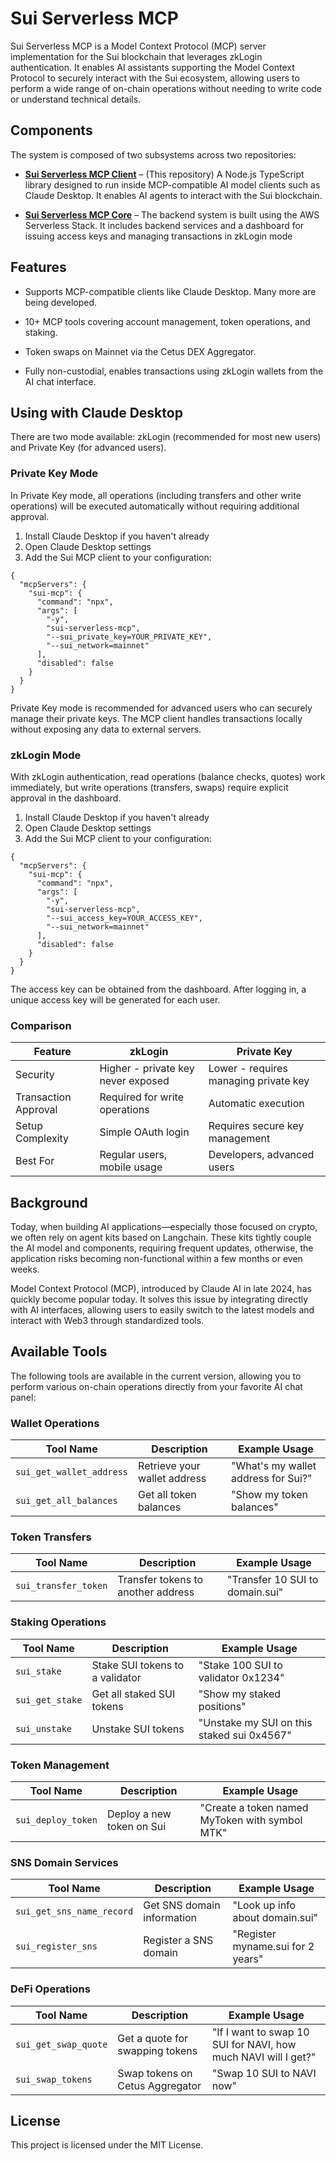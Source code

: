 # Sui Serverless MCP
  
Sui Serverless MCP is a Model Context Protocol (MCP) server implementation for the Sui blockchain that leverages zkLogin authentication. It enables AI assistants supporting the Model Context Protocol to securely interact with the Sui ecosystem, allowing users to perform a wide range of on-chain operations without needing to write code or understand technical details.

## Components

The system is composed of two subsystems across two repositories:

- **[Sui Serverless MCP Client](https://github.com/tamago-labs/sui-mcp-client)** – (This repository)
A Node.js TypeScript library designed to run inside MCP-compatible AI model clients such as Claude Desktop. It enables AI agents to interact with the Sui blockchain.

- **[Sui Serverless MCP Core](https://github.com/tamago-labs/sui-serverless-mcp)** – The backend system is built using the AWS Serverless Stack. It includes backend services and a dashboard for issuing access keys and managing transactions in zkLogin mode

## Features

- Supports MCP-compatible clients like Claude Desktop. Many more are being developed.

- 10+ MCP tools covering account management, token operations, and staking.

- Token swaps on Mainnet via the Cetus DEX Aggregator.

- Fully non-custodial, enables transactions using zkLogin wallets from the AI chat interface.

## Using with Claude Desktop

There are two mode available: zkLogin (recommended for most new users) and Private Key (for advanced users).

### Private Key Mode ###

In Private Key mode, all operations (including transfers and other write operations) will be executed automatically without requiring additional approval.

1. Install Claude Desktop if you haven't already
2. Open Claude Desktop settings
3. Add the Sui MCP client to your configuration:

```
{
  "mcpServers": {
    "sui-mcp": {
      "command": "npx",
      "args": [
        "-y",
        "sui-serverless-mcp",
        "--sui_private_key=YOUR_PRIVATE_KEY", 
        "--sui_network=mainnet"
      ],
      "disabled": false
    }
  }
}
```

Private Key mode is recommended for advanced users who can securely manage their private keys. The MCP client handles transactions locally without exposing any data to external servers.

### zkLogin Mode ###

With zkLogin authentication, read operations (balance checks, quotes) work immediately, but write operations (transfers, swaps) require explicit approval in the dashboard.

1. Install Claude Desktop if you haven't already
2. Open Claude Desktop settings
3. Add the Sui MCP client to your configuration:

```
{
  "mcpServers": {
    "sui-mcp": {
      "command": "npx",
      "args": [
        "-y",
        "sui-serverless-mcp",
        "--sui_access_key=YOUR_ACCESS_KEY", 
        "--sui_network=mainnet"
      ],
      "disabled": false
    }
  }
}
```

The access key can be obtained from the dashboard. After logging in, a unique access key will be generated for each user.

### Comparison ###

Feature | zkLogin | Private Key 
--- | --- | ---
Security |  Higher - private key never exposed  | Lower - requires managing private key
Transaction Approval | Required for write operations | Automatic execution
Setup Complexity | Simple OAuth login |  Requires secure key management
Best For | Regular users, mobile usage | Developers, advanced users


## Background

Today, when building AI applications—especially those focused on crypto, we often rely on agent kits based on Langchain. These kits tightly couple the AI model and components, requiring frequent updates, otherwise, the application risks becoming non-functional within a few months or even weeks.

Model Context Protocol (MCP), introduced by Claude AI in late 2024, has quickly become popular today. It solves this issue by integrating directly with AI interfaces, allowing users to easily switch to the latest models and interact with Web3 through standardized tools. 

## Available Tools

The following tools are available in the current version, allowing you to perform various on-chain operations directly from your favorite AI chat panel:

### Wallet Operations

| Tool Name | Description | Example Usage |
|-----------|-------------|---------------|
| `sui_get_wallet_address` | Retrieve your wallet address | "What's my wallet address for Sui?" |
| `sui_get_all_balances` | Get all token balances | "Show my token balances" |

### Token Transfers

| Tool Name | Description | Example Usage |
|-----------|-------------|---------------|
| `sui_transfer_token` | Transfer tokens to another address | "Transfer 10 SUI to domain.sui" |

### Staking Operations

| Tool Name | Description | Example Usage |
|-----------|-------------|---------------|
| `sui_stake` | Stake SUI tokens to a validator | "Stake 100 SUI to validator 0x1234" |
| `sui_get_stake` | Get all staked SUI tokens | "Show my staked positions" |
| `sui_unstake` | Unstake SUI tokens | "Unstake my SUI on this staked sui 0x4567" |

### Token Management

| Tool Name | Description | Example Usage |
|-----------|-------------|---------------|
| `sui_deploy_token` | Deploy a new token on Sui | "Create a token named MyToken with symbol MTK" |

### SNS Domain Services

| Tool Name | Description | Example Usage |
|-----------|-------------|---------------|
| `sui_get_sns_name_record` | Get SNS domain information | "Look up info about domain.sui" |
| `sui_register_sns` | Register a SNS domain | "Register myname.sui for 2 years" |

### DeFi Operations

| Tool Name | Description | Example Usage |
|-----------|-------------|---------------|
| `sui_get_swap_quote` | Get a quote for swapping tokens | "If I want to swap 10 SUI for NAVI, how much NAVI will I get?" |
| `sui_swap_tokens` | Swap tokens on Cetus Aggregator | "Swap 10 SUI to NAVI now" |

## License
This project is licensed under the MIT License.

